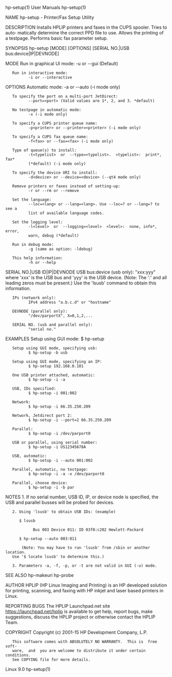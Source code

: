hp-setup(1)                      User Manuals                     hp-setup(1)

NAME
       hp-setup - Printer/Fax Setup Utility

DESCRIPTION
       Installs  HPLIP printers and faxes in the CUPS spooler. Tries to auto‐
       matically determine the correct PPD file to use. Allows  the  printing
       of a testpage. Performs basic fax parameter setup.

SYNOPSIS
       hp-setup [MODE] [OPTIONS] [SERIAL NO.|USB bus:device|IP|DEVNODE]

MODE
       Run in graphical UI mode:
              -u or --gui (Default)

       Run in interactive mode:
              -i or --interactive

OPTIONS
       Automatic mode:
              -a or --auto (-i mode only)

       To specify the port on a multi-port JetDirect:
              --port=<port> (Valid values are 1*, 2, and 3. *default)

       No testpage in automatic mode:
              -x (-i mode only)

       To specify a CUPS printer queue name:
              -p<printer> or --printer=<printer> (-i mode only)

       To specify a CUPS fax queue name:
              -f<fax> or --fax=<fax> (-i mode only)

       Type of queue(s) to install:
              -t<typelist>  or  --type=<typelist>.  <typelist>:  print*, fax*
              (*default) (-i mode only)

       To specify the device URI to install:
              -d<device> or --device=<device> (--qt4 mode only)

       Remove printers or faxes instead of setting-up:
              -r or --rm or --remove

       Set the language:
              --loc=<lang> or --lang=<lang>. Use --loc=? or --lang=? to see a
              list of available language codes.

       Set the logging level:
              -l<level>  or  --logging=<level>  <level>:  none, info*, error,
              warn, debug (*default)

       Run in debug mode:
              -g (same as option: -ldebug)

       This help information:
              -h or --help

SERIAL NO.|USB ID|IP|DEVNODE
       USB bus:device (usb only):
              "xxx:yyy" where 'xxx' is the USB  bus  and  'yyy'  is  the  USB
              device.  (Note: The ':' and all leading zeros must be present.)
              Use the 'lsusb' command to obtain this information.

       IPs (network only):
              IPv4 address "a.b.c.d" or "hostname"

       DEVNODE (parallel only):
              "/dev/parportX", X=0,1,2,...

       SERIAL NO. (usb and parallel only):
              "serial no."

EXAMPLES
       Setup using GUI mode:
              $ hp-setup

       Setup using GUI mode, specifying usb:
              $ hp-setup -b usb

       Setup using GUI mode, specifying an IP:
              $ hp-setup 192.168.0.101

       One USB printer attached, automatic:
              $ hp-setup -i -a

       USB, IDs specified:
              $ hp-setup -i 001:002

       Network:
              $ hp-setup -i 66.35.250.209

       Network, Jetdirect port 2:
              $ hp-setup -i --port=2 66.35.250.209

       Parallel:
              $ hp-setup -i /dev/parport0

       USB or parallel, using serial number:
              $ hp-setup -i US12345678A

       USB, automatic:
              $ hp-setup -i --auto 001:002

       Parallel, automatic, no testpage:
              $ hp-setup -i -a -x /dev/parport0

       Parallel, choose device:
              $ hp-setup -i -b par

NOTES
       1. If no serial number, USB ID, IP, or device node is  specified,  the
       USB and parallel busses will be probed for devices.

       2. Using 'lsusb' to obtain USB IDs: (example)

          $ lsusb

                Bus 003 Device 011: ID 03f0:c202 Hewlett-Packard

          $ hp-setup --auto 003:011

           (Note: You may have to run 'lsusb' from /sbin or another location.
       Use '$ locate lsusb' to determine this.)

       3. Parameters -a, -f, -p, or -t are not valid in GUI (-u) mode.

SEE ALSO
       hp-makeuri hp-probe

AUTHOR
       HPLIP (HP Linux Imaging and Printing) is an HP developed solution  for
       printing, scanning, and faxing with HP inkjet and laser based printers
       in Linux.

REPORTING BUGS
       The HPLIP Launchpad.net site https://launchpad.net/hplip is  available
       to  get help, report bugs, make suggestions, discuss the HPLIP project
       or otherwise contact the HPLIP Team.

COPYRIGHT
       Copyright (c) 2001-15 HP Development Company, L.P.

       This software comes with ABSOLUTELY NO WARRANTY.  This is  free  soft‐
       ware,  and  you are welcome to distribute it under certain conditions.
       See COPYING file for more details.

Linux                                9.0                          hp-setup(1)
